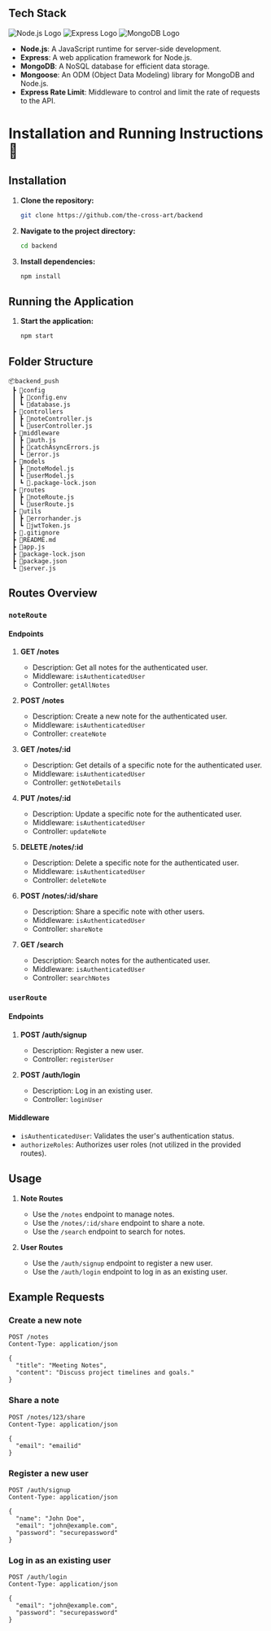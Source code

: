 ## Tech Stack
![Node.js Logo](https://img.shields.io/badge/Node.js-43853D?style=for-the-badge&logo=node.js&logoColor=white) ![Express Logo](https://img.shields.io/badge/Express-000000?style=for-the-badge&logo=express&logoColor=white) ![MongoDB Logo](https://img.shields.io/badge/MongoDB-47A248?style=for-the-badge&logo=mongodb&logoColor=white)
- **Node.js**: A JavaScript runtime for server-side development. 
- **Express**: A web application framework for Node.js. 
- **MongoDB**: A NoSQL database for efficient data storage. 
- **Mongoose**: An ODM (Object Data Modeling) library for MongoDB and Node.js.
- **Express Rate Limit**: Middleware to control and limit the rate of requests to the API.

# Installation and Running Instructions 🚀

## Installation

1. **Clone the repository:**

    ```bash
    git clone https://github.com/the-cross-art/backend
    ```

2. **Navigate to the project directory:**

    ```bash
    cd backend
    ```

3. **Install dependencies:**

    ```bash
    npm install
    ```

## Running the Application

1. **Start the application:**

    ```bash
    npm start
    ```


## Folder Structure

```
📦backend_push
 ┣ 📂config
 ┃ ┣ 📜config.env
 ┃ ┗ 📜database.js
 ┣ 📂controllers
 ┃ ┣ 📜noteController.js
 ┃ ┗ 📜userController.js
 ┣ 📂middleware
 ┃ ┣ 📜auth.js
 ┃ ┣ 📜catchAsyncErrors.js
 ┃ ┗ 📜error.js
 ┣ 📂models
 ┃ ┣ 📜noteModel.js
 ┃ ┗ 📜userModel.js
 ┃ ┗ 📜.package-lock.json
 ┣ 📂routes
 ┃ ┣ 📜noteRoute.js
 ┃ ┗ 📜userRoute.js
 ┣ 📂utils
 ┃ ┣ 📜errorhander.js
 ┃ ┗ 📜jwtToken.js
 ┣ 📜.gitignore
 ┣ 📜README.md
 ┣ 📜app.js
 ┣ 📜package-lock.json
 ┣ 📜package.json
 ┗ 📜server.js
```

## Routes Overview

### `noteRoute`

#### Endpoints

1. **GET /notes**
   - Description: Get all notes for the authenticated user.
   - Middleware: `isAuthenticatedUser`
   - Controller: `getAllNotes`

2. **POST /notes**
   - Description: Create a new note for the authenticated user.
   - Middleware: `isAuthenticatedUser`
   - Controller: `createNote`

3. **GET /notes/:id**
   - Description: Get details of a specific note for the authenticated user.
   - Middleware: `isAuthenticatedUser`
   - Controller: `getNoteDetails`

4. **PUT /notes/:id**
   - Description: Update a specific note for the authenticated user.
   - Middleware: `isAuthenticatedUser`
   - Controller: `updateNote`

5. **DELETE /notes/:id**
   - Description: Delete a specific note for the authenticated user.
   - Middleware: `isAuthenticatedUser`
   - Controller: `deleteNote`

6. **POST /notes/:id/share**
   - Description: Share a specific note with other users.
   - Middleware: `isAuthenticatedUser`
   - Controller: `shareNote`

7. **GET /search**
   - Description: Search notes for the authenticated user.
   - Middleware: `isAuthenticatedUser`
   - Controller: `searchNotes`

### `userRoute`

#### Endpoints

1. **POST /auth/signup**
   - Description: Register a new user.
   - Controller: `registerUser`

2. **POST /auth/login**
   - Description: Log in an existing user.
   - Controller: `loginUser`

#### Middleware

- `isAuthenticatedUser`: Validates the user's authentication status.
- `authorizeRoles`: Authorizes user roles (not utilized in the provided routes).

## Usage

1. **Note Routes**
   - Use the `/notes` endpoint to manage notes.
   - Use the `/notes/:id/share` endpoint to share a note.
   - Use the `/search` endpoint to search for notes.

2. **User Routes**
   - Use the `/auth/signup` endpoint to register a new user.
   - Use the `/auth/login` endpoint to log in as an existing user.

## Example Requests

### Create a new note

```http
POST /notes
Content-Type: application/json

{
  "title": "Meeting Notes",
  "content": "Discuss project timelines and goals."
}
```

### Share a note
```http
POST /notes/123/share
Content-Type: application/json

{
  "email": "emailid"
}
```

### Register a new user
```http
POST /auth/signup
Content-Type: application/json

{
  "name": "John Doe",
  "email": "john@example.com",
  "password": "securepassword"
}
```

### Log in as an existing user
```http
POST /auth/login
Content-Type: application/json

{
  "email": "john@example.com",
  "password": "securepassword"
}
```
